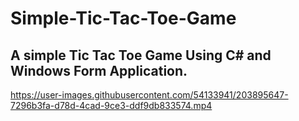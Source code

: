 # Simple-Tic-Tac-Toe-Game
## A simple Tic Tac Toe Game Using C# and Windows Form Application.
https://user-images.githubusercontent.com/54133941/203895647-7296b3fa-d78d-4cad-9ce3-ddf9db833574.mp4


